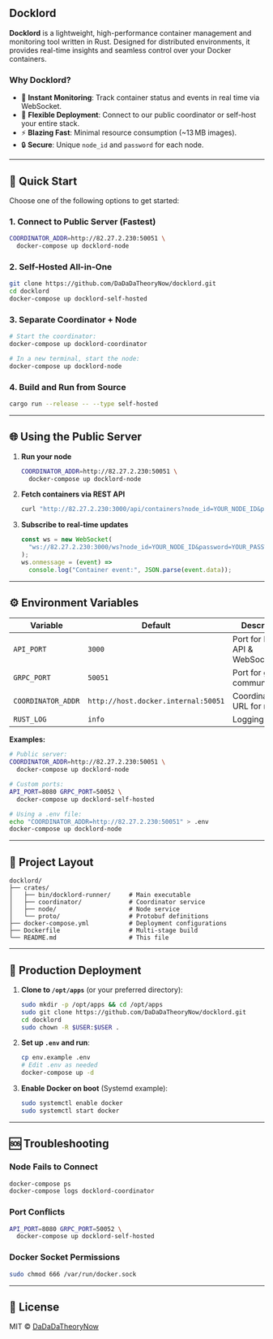 ## Docklord

**Docklord** is a lightweight, high-performance container management and monitoring tool written in Rust. Designed for distributed environments, it provides real-time insights and seamless control over your Docker containers.

### Why Docklord?

- 🚀 **Instant Monitoring**: Track container status and events in real time via WebSocket.
- 🔗 **Flexible Deployment**: Connect to our public coordinator or self-host your entire stack.
- ⚡ **Blazing Fast**: Minimal resource consumption (\~13 MB images).
- 🔒 **Secure**: Unique `node_id` and `password` for each node.

---

## 🚀 Quick Start

Choose one of the following options to get started:

### 1. Connect to Public Server (Fastest)

```bash
COORDINATOR_ADDR=http://82.27.2.230:50051 \
  docker-compose up docklord-node
```

### 2. Self-Hosted All-in-One

```bash
git clone https://github.com/DaDaDaTheoryNow/docklord.git
cd docklord
docker-compose up docklord-self-hosted
```

### 3. Separate Coordinator + Node

```bash
# Start the coordinator:
docker-compose up docklord-coordinator

# In a new terminal, start the node:
docker-compose up docklord-node
```

### 4. Build and Run from Source

```bash
cargo run --release -- --type self-hosted
```

---

## 🌐 Using the Public Server

1. **Run your node**

   ```bash
   COORDINATOR_ADDR=http://82.27.2.230:50051 \
     docker-compose up docklord-node
   ```

2. **Fetch containers via REST API**

   ```bash
   curl "http://82.27.2.230:3000/api/containers?node_id=YOUR_NODE_ID&password=YOUR_PASSWORD"
   ```

3. **Subscribe to real-time updates**

   ```javascript
   const ws = new WebSocket(
     "ws://82.27.2.230:3000/ws?node_id=YOUR_NODE_ID&password=YOUR_PASSWORD"
   );
   ws.onmessage = (event) =>
     console.log("Container event:", JSON.parse(event.data));
   ```

---

## ⚙️ Environment Variables

| Variable           | Default                             | Description                   |
| ------------------ | ----------------------------------- | ----------------------------- |
| `API_PORT`         | `3000`                              | Port for REST API & WebSocket |
| `GRPC_PORT`        | `50051`                             | Port for gRPC communications  |
| `COORDINATOR_ADDR` | `http://host.docker.internal:50051` | Coordinator URL for nodes     |
| `RUST_LOG`         | `info`                              | Logging level                 |

**Examples:**

```bash
# Public server:
COORDINATOR_ADDR=http://82.27.2.230:50051 \
  docker-compose up docklord-node

# Custom ports:
API_PORT=8080 GRPC_PORT=50052 \
  docker-compose up docklord-self-hosted

# Using a .env file:
echo "COORDINATOR_ADDR=http://82.27.2.230:50051" > .env
docker-compose up docklord-node
```

---

## 📁 Project Layout

```
docklord/
├── crates/
│   ├── bin/docklord-runner/     # Main executable
│   ├── coordinator/             # Coordinator service
│   ├── node/                    # Node service
│   └── proto/                   # Protobuf definitions
├── docker-compose.yml           # Deployment configurations
├── Dockerfile                   # Multi-stage build
└── README.md                    # This file
```

---

## 🚢 Production Deployment

1. **Clone to `/opt/apps`** (or your preferred directory):

   ```bash
   sudo mkdir -p /opt/apps && cd /opt/apps
   sudo git clone https://github.com/DaDaDaTheoryNow/docklord.git
   cd docklord
   sudo chown -R $USER:$USER .
   ```

2. **Set up `.env` and run**:

   ```bash
   cp env.example .env
   # Edit .env as needed
   docker-compose up -d
   ```

3. **Enable Docker on boot** (Systemd example):

   ```bash
   sudo systemctl enable docker
   sudo systemctl start docker
   ```

---

## 🆘 Troubleshooting

### Node Fails to Connect

```bash
docker-compose ps
docker-compose logs docklord-coordinator
```

### Port Conflicts

```bash
API_PORT=8080 GRPC_PORT=50052 \
  docker-compose up docklord-self-hosted
```

### Docker Socket Permissions

```bash
sudo chmod 666 /var/run/docker.sock
```

---

## 📄 License

MIT © [DaDaDaTheoryNow](https://github.com/DaDaDaTheoryNow)
